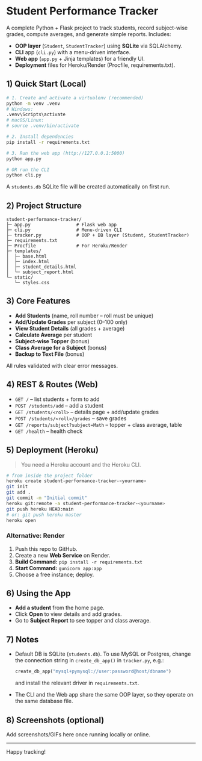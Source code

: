 # Student Performance Tracker

A complete Python + Flask project to track students, record subject-wise grades, compute averages, and generate simple reports. Includes:
- **OOP layer** (`Student`, `StudentTracker`) using **SQLite** via SQLAlchemy.
- **CLI** app (`cli.py`) with a menu-driven interface.
- **Web app** (`app.py` + Jinja templates) for a friendly UI.
- **Deployment** files for Heroku/Render (Procfile, requirements.txt).

## 1) Quick Start (Local)

```bash
# 1. Create and activate a virtualenv (recommended)
python -m venv .venv
# Windows:
.venv\Scripts\activate
# macOS/Linux:
# source .venv/bin/activate

# 2. Install dependencies
pip install -r requirements.txt

# 3. Run the web app (http://127.0.0.1:5000)
python app.py

# OR run the CLI
python cli.py
```

A `students.db` SQLite file will be created automatically on first run.

## 2) Project Structure

```
student-performance-tracker/
├─ app.py                 # Flask web app
├─ cli.py                 # Menu-driven CLI
├─ tracker.py             # OOP + DB layer (Student, StudentTracker)
├─ requirements.txt
├─ Procfile               # For Heroku/Render
├─ templates/
│  ├─ base.html
│  ├─ index.html
│  ├─ student_details.html
│  └─ subject_report.html
└─ static/
   └─ styles.css
```

## 3) Core Features

- **Add Students** (name, roll number – roll must be unique)
- **Add/Update Grades** per subject (0–100 only)
- **View Student Details** (all grades + average)
- **Calculate Average** per student
- **Subject-wise Topper** (bonus)
- **Class Average for a Subject** (bonus)
- **Backup to Text File** (bonus)

All rules validated with clear error messages.

## 4) REST & Routes (Web)

- `GET /` – list students + form to add
- `POST /students/add` – add a student
- `GET /students/<roll>` – details page + add/update grades
- `POST /students/<roll>/grades` – save grades
- `GET /reports/subject?subject=Math` – topper + class average, table
- `GET /health` – health check

## 5) Deployment (Heroku)

> You need a Heroku account and the Heroku CLI.

```bash
# from inside the project folder
heroku create student-performance-tracker-<yourname>
git init
git add .
git commit -m "Initial commit"
heroku git:remote -a student-performance-tracker-<yourname>
git push heroku HEAD:main
# or: git push heroku master
heroku open
```

### Alternative: Render
1. Push this repo to GitHub.
2. Create a new **Web Service** on Render.
3. **Build Command:** `pip install -r requirements.txt`
4. **Start Command:** `gunicorn app:app`
5. Choose a free instance; deploy.

## 6) Using the App

- **Add a student** from the home page.
- Click **Open** to view details and add grades.
- Go to **Subject Report** to see topper and class average.

## 7) Notes

- Default DB is SQLite (`students.db`). To use MySQL or Postgres, change the connection string in `create_db_app()` in `tracker.py`, e.g.:
  ```python
  create_db_app("mysql+pymysql://user:password@host/dbname")
  ```
  and install the relevant driver in `requirements.txt`.

- The CLI and the Web app share the same OOP layer, so they operate on the same database file.

## 8) Screenshots (optional)
Add screenshots/GIFs here once running locally or online.

---

Happy tracking!
